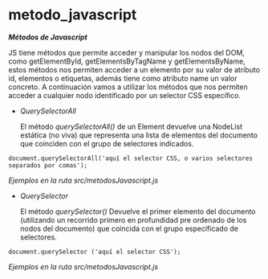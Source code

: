 # metodo_javascript




***Métodos de Javascript***


 JS tiene métodos que permite acceder y manipular los nodos del DOM, como getElementById, getElementsByTagName y getElementsByName, estos métodos nos permiten acceder a un elemento por su valor de atributo id, elementos o etiquetas, además tiene como atributo name un valor concreto. 
 A continuación vamos a utilizar los métodos que nos permiten acceder a cualquier nodo identificado por un selector CSS específico.

  - *QuerySelectorAll*
  
    El método *querySelectorAll()* de un Element devuelve una NodeList estática (no viva) que representa una lista de elementos del documento que 
    coinciden con el grupo de selectores indicados.
  
   ```document.querySelectorAll('aquí el selector CSS, o varios selectores separados por comas');```
   
   *Ejemplos en la ruta src/metodosJavascript.js*
   

  - *QuerySelector*
  
    El método *querySelector()* Devuelve el primer elemento del documento (utilizando un recorrido primero en profundidad pre ordenado de los nodos del documento) que coincida
    con el grupo especificado de selectores.
  
   ```document.querySelector ('aquí el selector CSS');```
   
   
   *Ejemplos en la ruta  src/metodosJavascript.js*
